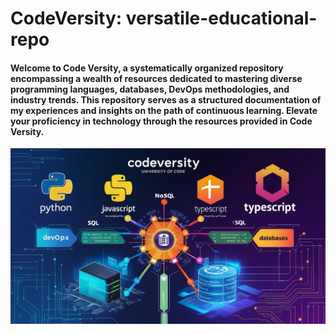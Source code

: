 # CodeVersity: versatile-educational-repo
#### Welcome to Code Versity, a systematically organized repository encompassing a wealth of resources dedicated to mastering diverse programming languages, databases, DevOps methodologies, and industry trends. This repository serves as a structured documentation of my experiences and insights on the path of continuous learning. Elevate your proficiency in technology through the resources provided in Code Versity.
![repo_img](https://github.com/kira23j/CodeVersity/blob/main/05.Devops-Practices/repo.img.jpg)
